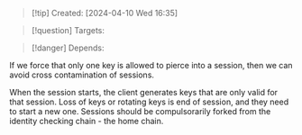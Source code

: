 
>[!tip] Created: [2024-04-10 Wed 16:35]

>[!question] Targets: 

>[!danger] Depends: 

If we force that only one key is allowed to pierce into a session, then we can avoid cross contamination of sessions.

When the session starts, the client generates keys that are only valid for that session.
Loss of keys or rotating keys is end of session, and they need to start a new one.
Sessions should be compulsorarily forked from the identity checking chain - the home chain.